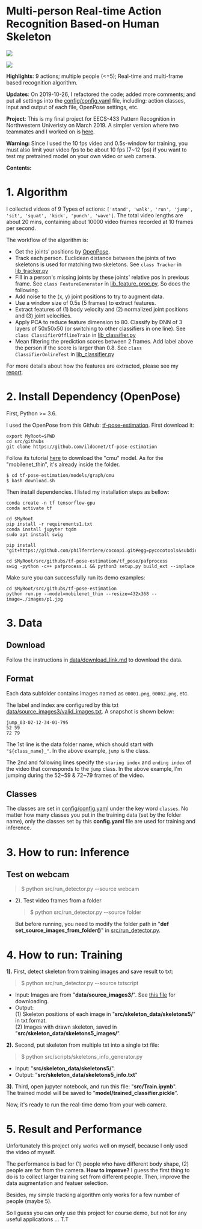 
# Multi-person Real-time Action Recognition Based-on Human Skeleton

![](https://github.com/felixchenfy/Data-Storage/raw/master/EECS-433-Pattern-Recognition/recog_actions.gif)

![](https://github.com/felixchenfy/Data-Storage/raw/master/EECS-433-Pattern-Recognition/recog_actions2.gif)


**Highlights**: 
9 actions; multiple people (<=5); Real-time and multi-frame based recognition algorithm.

**Updates**: On 2019-10-26, I refactored the code; added more comments; and put all settings into the [config/config.yaml](config/config.yaml) file, including: action classes, input and output of each file, OpenPose settings, etc. 

**Project**: This is my final project for EECS-433 Pattern Recognition in Northwestern Univeristy on March 2019. A simpler version where two teammates and I worked on is [here](https://github.com/ChengeYang/Human-Pose-Estimation-Benchmarking-and-Action-Recognition).

**Warning:** Since I used the 10 fps video and 0.5s-window for training, you must also limit your video fps to be about 10 fps (7~12 fps) if you want to test my pretrained model on your own video or web camera. 

**Contents:**


# 1. Algorithm


I collected videos of 9 Types of actions: `['stand', 'walk', 'run', 'jump', 'sit', 'squat', 'kick', 'punch', 'wave']`. The total video lengths are about 20 mins, containing about 10000 video frames recorded at 10 frames per second.

The workflow of the algorithm is:
*  Get the joints' positions by [OpenPose](https://github.com/ildoonet/tf-pose-estimation).  
*  Track each person. Euclidean distance between the joints of two skeletons is used for matching two skeletons. 
See `class Tracker` in [lib_tracker.py](utils/lib_tracker.py)
*  Fill in a person's missing joints by these joints' relative pos in previous frame.  See `class FeatureGenerator` in [lib_feature_proc.py](utils/lib_feature_proc.py). So does the following.
*  Add noise to the (x, y) joint positions to try to augment data.
*  Use a window size of 0.5s (5 frames) to extract features.    
*  Extract features of (1) body velocity and (2) normalized joint positions and (3) joint velocities.
*  Apply PCA to reduce feature dimension to 80.  Classify by DNN of 3 layers of 50x50x50 (or switching to other classifiers in one line). See `class ClassifierOfflineTrain` in [lib_classifier.py](utils/lib_classifier.py)
*  Mean filtering the prediction scores between 2 frames. Add label above the person if the score is larger than 0.8. See `class ClassifierOnlineTest` in [lib_classifier.py](utils/lib_classifier.py)

For more details about how the features are extracted, please see my [report](https://github.com/felixchenfy/Data-Storage/blob/master/EECS-433-Pattern-Recognition/FeiyuChen_Report_EECS433.pdf).





# 2. Install Dependency (OpenPose)

First, Python >= 3.6.

I used the OpenPose from this Github: [tf-pose-estimation](https://github.com/ildoonet/tf-pose-estimation). First download it:

```
export MyRoot=$PWD
cd src/githubs  
git clone https://github.com/ildoonet/tf-pose-estimation  
```

Follow its tutorial [here](https://github.com/ildoonet/tf-pose-estimation#install-1) to download the "cmu" model. As for the "mobilenet_thin", it's already inside the folder.  

```
$ cd tf-pose-estimation/models/graph/cmu  
$ bash download.sh  
```

Then install dependencies. I listed my installation steps as bellow:
```
conda create -n tf tensorflow-gpu
conda activate tf

cd $MyRoot
pip install -r requirements1.txt
conda install jupyter tqdm
sudo apt install swig

pip install "git+https://github.com/philferriere/cocoapi.git#egg=pycocotools&subdirectory=PythonAPI"

cd $MyRoot/src/githubs/tf-pose-estimation/tf_pose/pafprocess
swig -python -c++ pafprocess.i && python3 setup.py build_ext --inplace
```

Make sure you can successfully run its demo examples:
```
cd $MyRoot/src/githubs/tf-pose-estimation
python run.py --model=mobilenet_thin --resize=432x368 --image=./images/p1.jpg
```

# 3. Data


## Download
Follow the instructions in [data/download_link.md](data/download_link.md) to download the data.

## Format

Each data subfolder contains images named as `00001.png`, `00002.png`, etc.

The label and index are configured by this txt [data/source_images3/valid_images.txt](data/source_images3/valid_images.txt). A snapshot is shown below:
```
jump_03-02-12-34-01-795
52 59
72 79
```
The 1st line is the data folder name, which should start with `"${class_name}_"`. In the above example, `jump` is the class.   

The 2nd and following lines specify the `staring index` and `ending index` of the video that corresponds to the `jump` class. In the above example, I'm jumping during the 52~59 & 72~79  frames of the video.

## Classes

The classes are set in [config/config.yaml](config/config.yaml) under the key word `classes`. No matter how many classes you put in the training data (set by the folder name), only the classes set by this **config.yaml** file are used for training and inference.



# 3. How to run: Inference

## Test on webcam
> $ python src/run_detector.py --source webcam

* 2). Test video frames from a folder
  > $ python src/run_detector.py --source folder  

  But before running, you need to modify the folder path in "**def set_source_images_from_folder()**" in [src/run_detector.py](src/run_detector.py).

# 4. How to run: Training

**1).** First, detect skeleton from training images and save result to txt:
> $ python src/run_detector.py --source txtscript

* Input: Images are from "**data/source_images3/**". See [this file](data/download_link.md) for downloading.
* Output:  
    (1) Skeleton positions of each image in "**src/skeleton_data/skeletons5/**" in txt format.  
    (2) Images with drawn skeleton, saved in "**src/skeleton_data/skeletons5_images/**".

**2).** Second, put skeleton from multiple txt into a single txt file:
> $ python src/scripts/skeletons_info_generator.py

* Input: "**src/skeleton_data/skeletons5/**". 
* Output:  "**src/skeleton_data/skeletons5_info.txt**"

**3).** Third, open jupyter notebook, and run this file: "**src/Train.ipynb**".  
The trained model will be saved to "**model/trained_classifier.pickle**".

Now, it's ready to run the real-time demo from your web camera.

# 5. Result and Performance

Unfortunately this project only works well on myself, because I only used the video of myself.

The performance is bad for (1) people who have different body shape, (2) people are far from the camera. **How to improve?** I guess the first thing to do is to collect larger training set from different people. Then, improve the data augmentation and featuer selection.

Besides, my simple tracking algorithm only works for a few number of people (maybe 5). 

So I guess you can only use this project for course demo, but not for any useful applications ... T.T 
